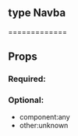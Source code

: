
## type Navba
=============
## Props


### Required:

### Optional:
 - component:any
 - other:unknown
